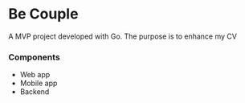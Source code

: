 # Be Couple #

A MVP project developed with Go. The purpose is to enhance my CV

### Components ###

* Web app
* Mobile app
* Backend
